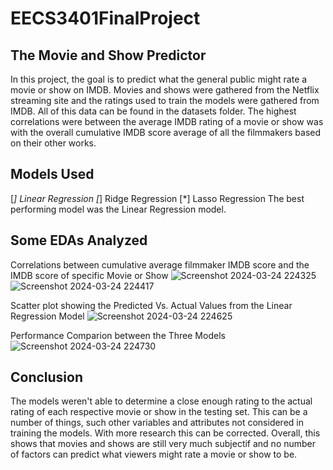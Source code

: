 # EECS3401FinalProject
## The Movie and Show Predictor
In this project, the goal is to predict what the general public might rate a movie or show on IMDB. Movies and shows were gathered from the Netflix streaming site and the ratings used to train the models were gathered from IMDB. All of this data can be found in the datasets folder.
The highest correlations were between the average IMDB rating of a movie or show was with the overall cumulative IMDB score average of all the filmmakers based on their other works. 
## Models Used
[*] Linear Regression
[*] Ridge Regression
[*] Lasso Regression
The best performing model was the Linear Regression model.
## Some EDAs Analyzed
Correlations between cumulative average filmmaker IMDB score and the IMDB score of specific Movie or Show 
![Screenshot 2024-03-24 224325](https://github.com/Vladboy2/EECS3401FinalProject/assets/77248716/5fc48789-b0ac-470f-8faf-d099124e3d05)
![Screenshot 2024-03-24 224417](https://github.com/Vladboy2/EECS3401FinalProject/assets/77248716/bc30eb53-99e6-4b78-9ad9-1ea135c3f1f3)

Scatter plot showing the Predicted Vs. Actual Values from the Linear Regression Model
![Screenshot 2024-03-24 224625](https://github.com/Vladboy2/EECS3401FinalProject/assets/77248716/c0f75657-6a3a-44af-a4df-43c463c59dfc)

Performance Comparion between the Three Models
![Screenshot 2024-03-24 224730](https://github.com/Vladboy2/EECS3401FinalProject/assets/77248716/6aee6b49-f1b5-4863-a690-f069bbb5667d)

## Conclusion
The models weren't able to determine a close enough rating to the actual rating of each respective movie or show in the testing set. This can be a number of things, such other variables and attributes not considered in training the models. With more research this can be corrected. Overall, this shows that movies and shows are still very much subjectif and no number of factors can predict what viewers might rate a movie or show to be.
